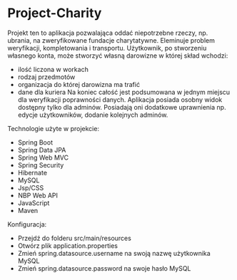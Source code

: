# Project-Charity
Projekt ten to aplikacja pozwalająca oddać niepotrzebne rzeczy, np. ubrania, na zweryfikowane fundacje charytatywne. Eleminuje problem weryfikacji, kompletowania i transportu. 
Użytkownik, po stworzeniu własnego konta, może stworzyć własną darowizne w której skład wchodzi:
- ilość liczona w workach
- rodzaj przedmotów
- organizacja do której darowizna ma trafić
- dane dla kuriera
Na koniec całość jest podsumowana w jednym miejscu dla weryfikacji poprawności danych.
Aplikacja posiada osobny widok dostępny tylko dla adminów. Posiadają oni dodatkowe uprawnienia np. edycje użytkowników, dodanie kolejnych adminów.

Technologie użyte w projekcie:
- Spring Boot
- Spring Data JPA
- Spring Web MVC
- Spring Security
- Hibernate
- MySQL
- Jsp/CSS
- NBP Web API
- JavaScript
- Maven

Konfiguracja:
- Przejdź do folderu src/main/resources
- Otwórz plik application.properties
- Zmień spring.datasource.username na swoją nazwę użytkownika MySQL
- Zmień spring.datasource.password na swoje hasło MySQL
